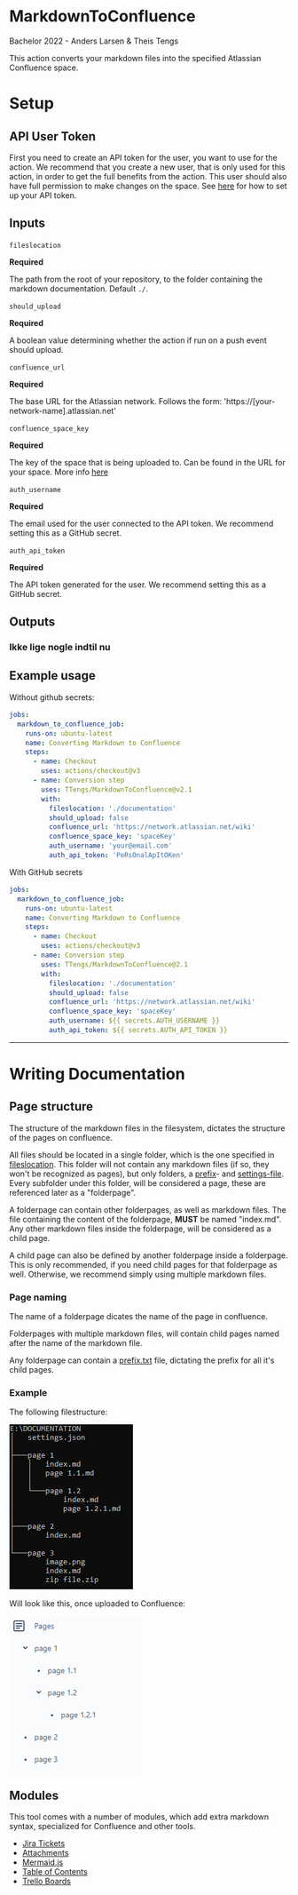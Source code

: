 # MarkdownToConfluence
Bachelor 2022 - Anders Larsen &amp; Theis Tengs

This action converts your markdown files into the specified Atlassian Confluence space.

# Setup
## API User Token
First you need to create an API token for the user, you want to use for the action. We recommend that you create a new user, that is only used for this action, in order to get the full benefits from the action. This user should also have full permission to make changes on the space. See [here](https://support.atlassian.com/atlassian-account/docs/manage-api-tokens-for-your-atlassian-account/) for how to set up your API token.

## Inputs

`fileslocation`

**Required** 

The path from the root of your repository, to the folder containing the markdown documentation. Default `./`.

`should_upload`

**Required** 

A boolean value determining whether the action if run on a push event should upload. 

`confluence_url`

**Required** 

The base URL for the Atlassian network. Follows the form: 'https://[your-network-name].atlassian.net'

`confluence_space_key`

**Required**

The key of the space that is being uploaded to. Can be found in the URL for your space. More info [here](https://confluence.atlassian.com/doc/space-keys-829076188.html)

`auth_username`

**Required**

The email used for the user connected to the API token. We recommend setting this as a GitHub secret.
        
`auth_api_token`

**Required**

The API token generated for the user. We recommend setting this as a GitHub secret.
## Outputs

### Ikke lige nogle indtil nu

## Example usage

Without github secrets:
```yaml
jobs:
  markdown_to_confluence_job:
    runs-on: ubuntu-latest
    name: Converting Markdown to Confluence
    steps:
      - name: Checkout
        uses: actions/checkout@v3
      - name: Conversion step
        uses: TTengs/MarkdownToConfluence@v2.1
        with:
          fileslocation: './documentation'
          should_upload: false
          confluence_url: 'https://network.atlassian.net/wiki'
          confluence_space_key: 'spaceKey'
          auth_username: 'your@email.com'
          auth_api_token: 'PeRsOnalApItOKen'
```

With GitHub secrets
```yaml
jobs:
  markdown_to_confluence_job:
    runs-on: ubuntu-latest
    name: Converting Markdown to Confluence
    steps:
      - name: Checkout
        uses: actions/checkout@v3
      - name: Conversion step
        uses: TTengs/MarkdownToConfluence@2.1
        with:
          fileslocation: './documentation'
          should_upload: false
          confluence_url: 'https://network.atlassian.net/wiki'
          confluence_space_key: 'spaceKey'
          auth_username: ${{ secrets.AUTH_USERNAME }}
          auth_api_token: ${{ secrets.AUTH_API_TOKEN }}
```

---

# Writing Documentation

## Page structure
The structure of the markdown files in the filesystem, dictates the structure of the pages on confluence.

All files should be located in a single folder, which is the one specified in [fileslocation](#fileslocation). This folder will not contain any markdown files (if so, they won't be recognized as pages), but only folders, a [prefix](./doc/prefix.md)- and [settings-file](./doc/settings.md). Every subfolder under this folder, will be considered a page, these are referenced later as a "folderpage".

A folderpage can contain other folderpages, as well as markdown files. The file containing the content of the folderpage, __MUST__ be named "index.md". Any other markdown files inside the folderpage, will be considered as a child page.

A child page can also be defined by another folderpage inside a folderpage. This is only recommended, if you need child pages for that folderpage as well. Otherwise, we recommend simply using multiple markdown files.

### Page naming
The name of a folderpage dicates the name of the page in confluence.

Folderpages with multiple markdown files, will contain child pages named after the name of the markdown file.

Any folderpage can contain a [prefix.txt](./doc/prefix.md) file, dictating the prefix for all it's child pages.

### Example
The following filestructure:

![filesystem](./doc/images/filestructure.PNG)

Will look like this, once uploaded to Confluence:

![pagestructure](./doc/images/pagestructure.PNG)

## Modules
This tool comes with a number of modules, which add extra markdown syntax, specialized for Confluence and other tools.

- [Jira Tickets](./doc/modules/jira-tickets.md)
- [Attachments](./doc/modules/attachments.md)
- [Mermaid.js](./doc/modules/mermaid.md)
- [Table of Contents](./doc/modules/table-of-contents.md)
- [Trello Boards](./doc/modules/trello-boards.md)
